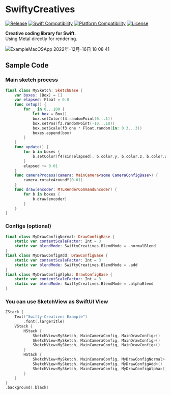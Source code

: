 # SwiftyCreatives

[![Release](https://img.shields.io/github/v/release/yukiny0811/swifty-creatives)](https://github.com/yukiny0811/swifty-creatives/releases/latest)
[![Swift Compatibility](https://img.shields.io/endpoint?url=https%3A%2F%2Fswiftpackageindex.com%2Fapi%2Fpackages%2Fyukiny0811%2Fswifty-creatives%2Fbadge%3Ftype%3Dswift-versions)](https://swiftpackageindex.com/yukiny0811/swifty-creatives)
[![Platform Compatibility](https://img.shields.io/endpoint?url=https%3A%2F%2Fswiftpackageindex.com%2Fapi%2Fpackages%2Fyukiny0811%2Fswifty-creatives%2Fbadge%3Ftype%3Dplatforms)](https://swiftpackageindex.com/yukiny0811/swifty-creatives)
[![License](https://img.shields.io/github/license/yukiny0811/swifty-creatives)](https://github.com/yukiny0811/swifty-creatives/blob/main/LICENSE)

__Creative coding library for Swift.__   
Using Metal directly for rendering.

![ExampleMacOSApp 2022年-12月-16日 18 08 41](https://user-images.githubusercontent.com/28947703/208063423-3ad00c20-1d1c-48b8-8996-2d43e1365fe4.gif)

## Sample Code

### Main sketch process
```MySketch.swift
final class MySketch: SketchBase {
    var boxes: [Box] = []
    var elapsed: Float = 0.0
    func setup() {
        for _ in 0...100 {
            let box = Box()
            box.setColor(f4.randomPoint(0...1))
            box.setPos(f3.randomPoint(-10...10))
            box.setScale(f3.one * Float.random(in: 0.3...3))
            boxes.append(box)
        }
    }
    func update() {
        for b in boxes {
            b.setColor(f4(sin(elapsed), b.color.y, b.color.z, b.color.w))
        }
        elapsed += 0.01
    }
    func cameraProcess(camera: MainCamera<some CameraConfigBase>) {
        camera.rotateAroundY(0.01)
    }
    func draw(encoder: MTLRenderCommandEncoder) {
        for b in boxes {
            b.draw(encoder)
        }
    }
}
```

### Configs (optional)
```Config.swift
final class MyDrawConfigNormal: DrawConfigBase {
    static var contentScaleFactor: Int = 3
    static var blendMode: SwiftyCreatives.BlendMode = .normalBlend
}
final class MyDrawConfigAdd: DrawConfigBase {
    static var contentScaleFactor: Int = 3
    static var blendMode: SwiftyCreatives.BlendMode = .add
}
final class MyDrawConfigAlpha: DrawConfigBase {
    static var contentScaleFactor: Int = 3
    static var blendMode: SwiftyCreatives.BlendMode = .alphaBlend
}
```

### You can use SketchView as SwiftUI View
```View.swift
ZStack {
    Text("Swifty-Creatives Example")
        .font(.largeTitle)
    VStack {
        HStack {
            SketchView<MySketch, MainCameraConfig, MainDrawConfig>()
            SketchView<MySketch, MainCameraConfig, MainDrawConfig>()
            SketchView<MySketch, MainCameraConfig, MainDrawConfig>()
        }
        HStack {
            SketchView<MySketch, MainCameraConfig, MyDrawConfigNormal>()
            SketchView<MySketch, MainCameraConfig, MyDrawConfigAdd>()
            SketchView<MySketch, MainCameraConfig, MyDrawConfigAlpha>()
        }
    }
}
.background(.black)
```
